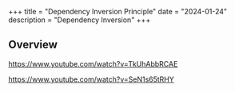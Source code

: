 +++
title = "Dependency Inversion Principle"
date = "2024-01-24"
description = "Dependency Inversion"
+++

## Overview



https://www.youtube.com/watch?v=TkUhAbbRCAE

https://www.youtube.com/watch?v=SeN1s65tRHY